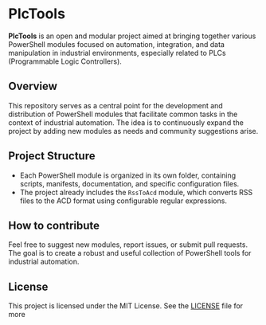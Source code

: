 # PlcTools

**PlcTools** is an open and modular project aimed at bringing together various PowerShell modules focused on automation, integration, and data manipulation in industrial environments, especially related to PLCs (Programmable Logic Controllers).

## Overview

This repository serves as a central point for the development and distribution of PowerShell modules that facilitate common tasks in the context of industrial automation. The idea is to continuously expand the project by adding new modules as needs and community suggestions arise.

## Project Structure

- Each PowerShell module is organized in its own folder, containing scripts, manifests, documentation, and specific configuration files.
- The project already includes the `RssToAcd` module, which converts RSS files to the ACD format using configurable regular expressions.

## How to contribute

Feel free to suggest new modules, report issues, or submit pull requests. The goal is to create a robust and useful collection of PowerShell tools for industrial automation.

## License

This project is licensed under the MIT License. See the [LICENSE](LICENSE) file for more
